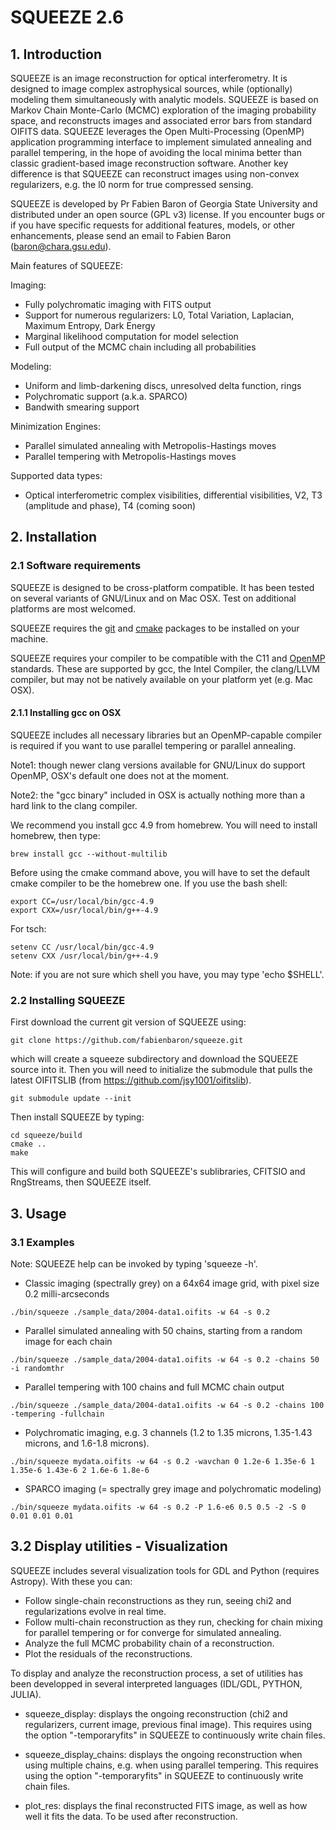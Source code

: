 # SQUEEZE 2.6

## 1. Introduction
SQUEEZE is an image reconstruction for optical interferometry. It is designed to image complex astrophysical sources, while (optionally) modeling them simultaneously with analytic models. SQUEEZE is based on Markov Chain Monte-Carlo (MCMC) exploration of the imaging probability space, and reconstructs images and associated error bars from standard OIFITS data. SQUEEZE leverages the Open Multi-Processing (OpenMP) application programming interface to implement simulated annealing and parallel tempering, in the hope of avoiding the local minima better than classic gradient-based image reconstruction software. Another key difference is that SQUEEZE can reconstruct images using non-convex regularizers, e.g. the l0 norm for true compressed sensing.

SQUEEZE is developed by Pr Fabien Baron of Georgia State University and distributed under an open source (GPL v3) license. If you encounter bugs or if you have specific requests for additional features, models, or other enhancements, please send an email to Fabien Baron (baron@chara.gsu.edu).

Main features of SQUEEZE:

Imaging:

*    Fully polychromatic imaging with FITS output
*    Support for numerous regularizers: L0, Total Variation, Laplacian, Maximum Entropy, Dark Energy
*    Marginal likelihood computation for model selection
*    Full output of the MCMC chain including all probabilities

Modeling:
*    Uniform and limb-darkening discs, unresolved delta function, rings
*    Polychromatic support (a.k.a. SPARCO)
*    Bandwith smearing support

Minimization Engines:

*    Parallel simulated annealing with Metropolis-Hastings moves
*    Parallel tempering with Metropolis-Hastings moves

Supported data types:

*   Optical interferometric complex visibilities, differential visibilities, V2, T3 (amplitude and phase), T4 (coming soon)

## 2. Installation

### 2.1 Software requirements

SQUEEZE is designed to be cross-platform compatible. It has been
tested on several variants of GNU/Linux and on Mac OSX. Test on
additional platforms are most welcomed.

SQUEEZE requires the [git](http://git-scm.com) and [cmake](http://www.cmake.org) packages to be installed on your machine.

SQUEEZE requires your compiler to be compatible with the C11 and
[OpenMP](http://openmp.org) standards. These are supported by gcc, the
Intel Compiler, the clang/LLVM compiler, but may not be natively
available on your platform yet (e.g. Mac OSX).

#### 2.1.1 Installing gcc on OSX

SQUEEZE includes all necessary libraries but an OpenMP-capable
compiler is required if you want to use parallel tempering or parallel
annealing.

Note1: though newer clang versions available for GNU/Linux do support OpenMP, OSX's default one does not at the moment.

Note2: the "gcc binary" included in OSX is actually nothing more than a hard link to the clang compiler.

We recommend you install gcc 4.9 from homebrew. You will need to install homebrew, then type:
```
brew install gcc --without-multilib
```

Before using the cmake command above, you will have to set the default
cmake compiler to be the homebrew one.
If you use the bash shell:
```
export CC=/usr/local/bin/gcc-4.9
export CXX=/usr/local/bin/g++-4.9
```
For tsch:
```
setenv CC /usr/local/bin/gcc-4.9
setenv CXX /usr/local/bin/g++-4.9
```

Note: if you are not sure which shell you have, you may type 'echo $SHELL'.

### 2.2 Installing SQUEEZE

First download the current git version of SQUEEZE using:
```
git clone https://github.com/fabienbaron/squeeze.git
```
which will create a squeeze subdirectory and download the SQUEEZE source into it. Then you will need to initialize the submodule that pulls the latest OIFITSLIB (from https://github.com/jsy1001/oifitslib).
```
git submodule update --init
```


Then install SQUEEZE by typing:
```
cd squeeze/build
cmake ..
make
```
This will configure and build both SQUEEZE's sublibraries, CFITSIO and RngStreams, then SQUEEZE itself.

## 3. Usage

### 3.1 Examples

Note: SQUEEZE help can be invoked by typing 'squeeze -h'.

*    Classic imaging (spectrally grey) on a 64x64 image grid, with pixel size 0.2 milli-arcseconds
```
./bin/squeeze ./sample_data/2004-data1.oifits -w 64 -s 0.2
```
*    Parallel simulated annealing with 50 chains, starting from a random image for each chain
```
./bin/squeeze ./sample_data/2004-data1.oifits -w 64 -s 0.2 -chains 50 -i randomthr
```
*    Parallel tempering with 100 chains and full MCMC chain output
```
./bin/squeeze ./sample_data/2004-data1.oifits -w 64 -s 0.2 -chains 100 -tempering -fullchain
```
*    Polychromatic imaging, e.g. 3 channels (1.2 to 1.35 microns, 1.35-1.43 microns, and 1.6-1.8 microns).
```
./bin/squeeze mydata.oifits -w 64 -s 0.2 -wavchan 0 1.2e-6 1.35e-6 1 1.35e-6 1.43e-6 2 1.6e-6 1.8e-6
```
*    SPARCO imaging (= spectrally grey image and polychromatic modeling)
```
./bin/squeeze mydata.oifits -w 64 -s 0.2 -P 1.6-e6 0.5 0.5 -2 -S 0 0.01 0.01 0.01
```

## 3.2 Display utilities - Visualization

SQUEEZE includes several visualization tools for GDL and Python (requires Astropy). With these you can:

* Follow single-chain reconstructions as they run, seeing chi2 and regularizations evolve in real time.
* Follow multi-chain reconstruction as they run, checking for chain mixing for parallel tempering or for converge for simulated annealing.
* Analyze the full MCMC probability chain of a reconstruction.
* Plot the residuals of the reconstructions.

To display and analyze the reconstruction process, a set of utilities
has been developped in several interpreted languages (IDL/GDL, PYTHON, JULIA).

* squeeze_display: displays the ongoing reconstruction (chi2 and regularizers,
current image, previous final image). This requires using the option "-temporaryfits" in SQUEEZE to continuously write chain files.

* squeeze_display_chains: displays the ongoing reconstruction when using multiple
chains, e.g. when using parallel tempering. This requires using the option "-temporaryfits" in SQUEEZE to continuously write chain files.

* plot_res: displays the final reconstructed FITS image, as well as how well
it fits the data. To be used after reconstruction.
